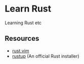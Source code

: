 # Learn Rust
Learning Rust etc

## Resources
  * [rust.vim](https://github.com/rust-lang/rust.vim)
  * [rustup](https://www.rustup.rs/) (An official Rust installer)
